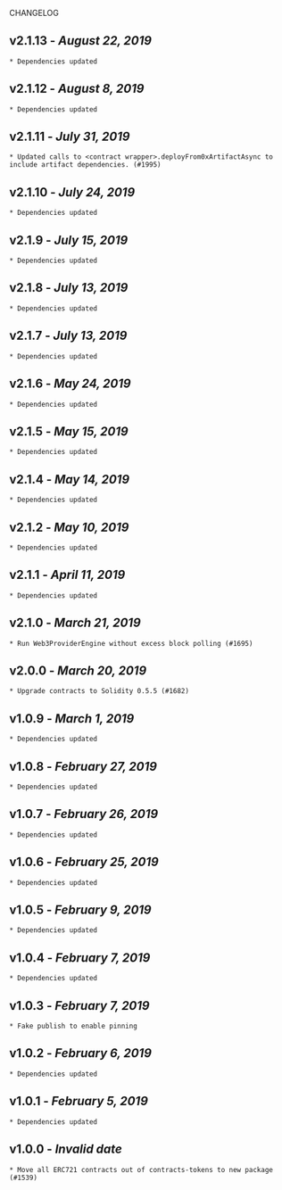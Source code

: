 <!--
changelogUtils.file is auto-generated using the monorepo-scripts package. Don't edit directly.
Edit the package's CHANGELOG.json file only.
-->

CHANGELOG

## v2.1.13 - _August 22, 2019_

    * Dependencies updated

## v2.1.12 - _August 8, 2019_

    * Dependencies updated

## v2.1.11 - _July 31, 2019_

    * Updated calls to <contract wrapper>.deployFrom0xArtifactAsync to include artifact dependencies. (#1995)

## v2.1.10 - _July 24, 2019_

    * Dependencies updated

## v2.1.9 - _July 15, 2019_

    * Dependencies updated

## v2.1.8 - _July 13, 2019_

    * Dependencies updated

## v2.1.7 - _July 13, 2019_

    * Dependencies updated

## v2.1.6 - _May 24, 2019_

    * Dependencies updated

## v2.1.5 - _May 15, 2019_

    * Dependencies updated

## v2.1.4 - _May 14, 2019_

    * Dependencies updated

## v2.1.2 - _May 10, 2019_

    * Dependencies updated

## v2.1.1 - _April 11, 2019_

    * Dependencies updated

## v2.1.0 - _March 21, 2019_

    * Run Web3ProviderEngine without excess block polling (#1695)

## v2.0.0 - _March 20, 2019_

    * Upgrade contracts to Solidity 0.5.5 (#1682)

## v1.0.9 - _March 1, 2019_

    * Dependencies updated

## v1.0.8 - _February 27, 2019_

    * Dependencies updated

## v1.0.7 - _February 26, 2019_

    * Dependencies updated

## v1.0.6 - _February 25, 2019_

    * Dependencies updated

## v1.0.5 - _February 9, 2019_

    * Dependencies updated

## v1.0.4 - _February 7, 2019_

    * Dependencies updated

## v1.0.3 - _February 7, 2019_

    * Fake publish to enable pinning

## v1.0.2 - _February 6, 2019_

    * Dependencies updated

## v1.0.1 - _February 5, 2019_

    * Dependencies updated

## v1.0.0 - _Invalid date_

    * Move all ERC721 contracts out of contracts-tokens to new package (#1539)

